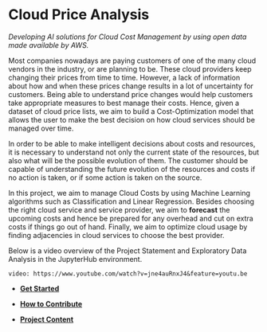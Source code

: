 # Cloud Price Analysis
_Developing AI solutions for Cloud Cost Management by using open data made available by AWS._

Most companies nowadays are paying customers of one of the many cloud vendors in the industry, or are planning to be. These cloud providers keep changing their prices from time to time. However, a lack of information about how and when these prices change results in a lot of uncertainty for customers. Being able to understand price changes would help customers take appropriate measures to best manage their costs. Hence, given a dataset of cloud price lists, we aim to build a Cost-Optimization model that allows the user to make the best decision on how cloud services should be managed over time.

In order to be able to make intelligent decisions about costs and resources, it is necessary to understand not only the current state of the resources, but also what will be the possible evolution of them. The customer should be capable of understanding the future evolution of the resources and costs if no action is taken, or if some action is taken on the source.

In this project, we aim to manage Cloud Costs by using Machine Learning algorithms such as Classification and Linear Regression. Besides choosing the right cloud service and service provider, we aim to **forecast** the upcoming costs and hence be prepared for any overhead and cut on extra costs if things go out of hand. Finally, we aim to optimize cloud usage by finding adjacencies in cloud services to choose the best provider.

Below is a video overview of the Project Statement and Exploratory Data Analysis in the JupyterHub environment.

`video: https://www.youtube.com/watch?v=jne4auRnxJ4&feature=youtu.be`

* **[Get Started](docs/get-started.md)**

* **[How to Contribute](docs/contribute.md)**

* **[Project Content](docs/content.md)**
